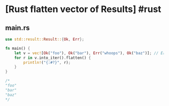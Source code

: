 # [Rust flatten vector of Results] #rust

## main.rs

```rust
use std::result::Result::{Ok, Err};

fn main() {
    let v = vec![Ok("foo"), Ok("bar"), Err("whoops"), Ok("baz")]; // Err should be skipped
    for r in v.into_iter().flatten() {
        println!("{:#?}", r);
    }
}

/*
"foo"
"bar"
"baz"
*/
```

